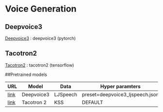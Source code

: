 # Voice Generation

## Deepvoice3 
[Deepvoice3](https://github.com/generative-model/voice_generation/deepvoice3_pytorch) : deepvoice3 (pytorch)


## Tacotron2
[Tacotron2](https://github.com/generative-model/voice_generation/) : tacotron2 (tensorflow)


##Pretrained models

| URL | Model      | Data     | Hyper paramters                 | Steps |
|-----|------------|----------|---------------------------------|-------|
|[link]() | Deepvoice3 | LJSpeech | preset=deepvoice3_ljspeech.json | 1.13m |
|[link]() | Tacotron 2 |    KSS   |             DEFAULT             | 324k  |



